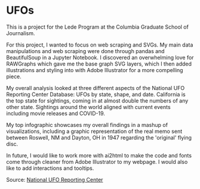 # UFOs
 
This is a project for the Lede Program at the Columbia Graduate School of Journalism.

For this project, I wanted to focus on web scraping and SVGs. My main data manipulations and web scraping were done through pandas and BeautifulSoup in a Jupyter Notebook. I  discovered an overwhelming love for RAWGraphs which gave me the base graph SVG layers, which I then added illustrations and styling into with Adobe Illustrator for a more compelling piece.

My overall analysis looked at three different aspects of the National UFO Reporting Center Database: UFOs by state, shape, and date. California is the top state for sightings, coming in at almost double the numbers of any other state. Sightings around the world aligned with current events including movie releases and COVID-19.

My top infographic showcases my overall findings in a mashup of visualizations, including a graphic representation of the real memo sent between Roswell, NM and Dayton, OH in 1947 regarding the 'original' flying disc. 

In future, I would like to work more with ai2html to make the code and fonts come through cleaner from Adobe Illustrator to my webpage. I would also like to add interactions and tooltips.

Source:
[National UFO Reporting Center](https://nuforc.org/databank/)
